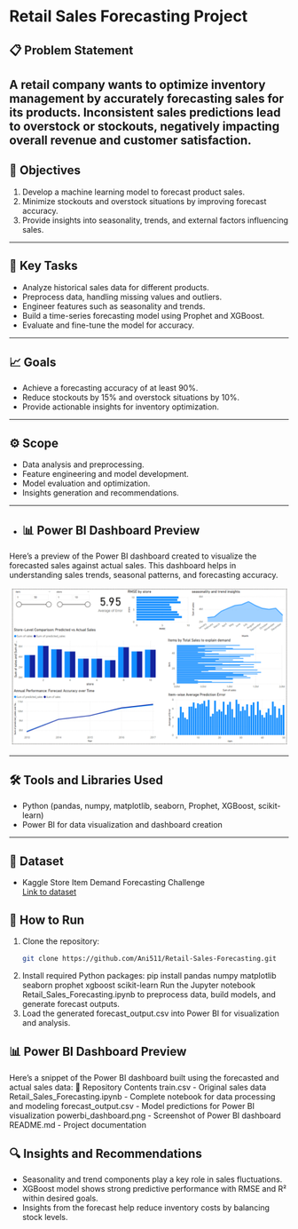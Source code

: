 # Retail Sales Forecasting Project

## 📋 Problem Statement
A retail company wants to optimize inventory management by accurately forecasting sales for its products. Inconsistent sales predictions lead to overstock or stockouts, negatively impacting overall revenue and customer satisfaction.
----

## 🎯 Objectives
1. Develop a machine learning model to forecast product sales.
2. Minimize stockouts and overstock situations by improving forecast accuracy.
3. Provide insights into seasonality, trends, and external factors influencing sales.
----

## 🔑 Key Tasks
- Analyze historical sales data for different products.
- Preprocess data, handling missing values and outliers.
- Engineer features such as seasonality and trends.
- Build a time-series forecasting model using Prophet and XGBoost.
- Evaluate and fine-tune the model for accuracy.
----

## 📈 Goals
- Achieve a forecasting accuracy of at least 90%.
- Reduce stockouts by 15% and overstock situations by 10%.
- Provide actionable insights for inventory optimization.
----

## ⚙️ Scope
- Data analysis and preprocessing.
- Feature engineering and model development.
- Model evaluation and optimization.
- Insights generation and recommendations.
----

- ## 📊 Power BI Dashboard Preview

Here’s a preview of the Power BI dashboard created to visualize the forecasted sales against actual sales. This dashboard helps in understanding sales trends, seasonal patterns, and forecasting accuracy.

![Power BI Dashboard](powerbi_dashboard.png)

----

## 🛠️ Tools and Libraries Used
- Python (pandas, numpy, matplotlib, seaborn, Prophet, XGBoost, scikit-learn)
- Power BI for data visualization and dashboard creation

----
## 📂 Dataset
- Kaggle Store Item Demand Forecasting Challenge  
  [Link to dataset](https://www.kaggle.com/competitions/store-item-demand-forecasting)

## 🚀 How to Run
1. Clone the repository:
   ```bash
   git clone https://github.com/Ani511/Retail-Sales-Forecasting.git
2. Install required Python packages:
    pip install pandas numpy matplotlib seaborn prophet xgboost scikit-learn
    Run the Jupyter notebook Retail_Sales_Forecasting.ipynb to preprocess data, build models, and generate forecast outputs.
3. Load the generated forecast_output.csv into Power BI for visualization and analysis.

## 📊 Power BI Dashboard Preview
Here’s a snippet of the Power BI dashboard built using the forecasted and actual sales data:
📂 Repository Contents
train.csv - Original sales data
Retail_Sales_Forecasting.ipynb - Complete notebook for data processing and modeling
forecast_output.csv - Model predictions for Power BI visualization
powerbi_dashboard.png - Screenshot of Power BI dashboard
README.md - Project documentation

## 🔍 Insights and Recommendations
- Seasonality and trend components play a key role in sales fluctuations.
- XGBoost model shows strong predictive performance with RMSE and R² within desired goals.
- Insights from the forecast help reduce inventory costs by balancing stock levels.
